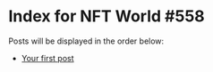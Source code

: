 # Index for NFT World #558
Posts will be displayed in the order below:

- [Your first post](./001-first.md)

